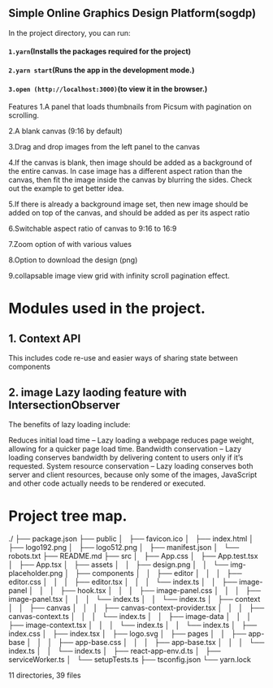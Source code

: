 ## Simple Online Graphics Design Platform(sogdp)
In the project directory, you can run:
#### `1.yarn`(Installs the packages required for the project)
#### `2.yarn start`(Runs the app in the development mode.)
#### `3.open (http://localhost:3000)`(to view it in the browser.)



Features
1.A panel that loads thumbnails from Picsum with pagination on scrolling.

2.A blank canvas (9:16 by default)

3.Drag and drop images from the left panel to the canvas

4.If the canvas is blank, then image should be added as a background of the entire canvas. In case image has a different aspect ration than the canvas, then fit the image inside the canvas by blurring the sides. Check out the example to get better idea.

5.If there is already a background image set, then new image should be added on top of the canvas, and should be added as per its aspect ratio

6.Switchable aspect ratio of canvas to 9:16 to 16:9

7.Zoom option of with various values

8.Option to download the design (png) 

9.collapsable image view grid with infinity scroll pagination effect.


# Modules used in the project.

## 1. Context API
This includes code re-use and easier ways of sharing state between components

## 2. image Lazy laoding feature with IntersectionObserver
The benefits of lazy loading include:

Reduces initial load time – Lazy loading a webpage reduces page weight, allowing for a quicker page load time.
Bandwidth conservation – Lazy loading conserves bandwidth by delivering content to users only if it’s requested.
System resource conservation – Lazy loading conserves both server and client resources, because only some of the images, JavaScript and other code actually needs to be rendered or executed.

# Project tree map.
./
├── package.json
├── public
│   ├── favicon.ico
│   ├── index.html
│   ├── logo192.png
│   ├── logo512.png
│   ├── manifest.json
│   └── robots.txt
├── README.md
├── src
│   ├── App.css
│   ├── App.test.tsx
│   ├── App.tsx
│   ├── assets
│   │   ├── design.png
│   │   └── img-placeholder.png
│   ├── components
│   │   ├── editor
│   │   │   ├── editor.css
│   │   │   ├── editor.tsx
│   │   │   └── index.ts
│   │   ├── image-panel
│   │   │   ├── hook.tsx
│   │   │   ├── image-panel.css
│   │   │   ├── image-panel.tsx
│   │   │   └── index.ts
│   │   └── index.ts
│   ├── context
│   │   ├── canvas
│   │   │   ├── canvas-context-provider.tsx
│   │   │   ├── canvas-context.ts
│   │   │   └── index.ts
│   │   ├── image-data
│   │   │   ├── image-context.tsx
│   │   │   └── index.ts
│   │   └── index.ts
│   ├── index.css
│   ├── index.tsx
│   ├── logo.svg
│   ├── pages
│   │   ├── app-base
│   │   │   ├── app-base.css
│   │   │   ├── app-base.tsx
│   │   │   └── index.ts
│   │   └── index.ts
│   ├── react-app-env.d.ts
│   ├── serviceWorker.ts
│   └── setupTests.ts
├── tsconfig.json
└── yarn.lock

11 directories, 39 files